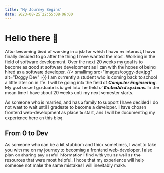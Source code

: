 ```yaml
---
title: "My Journey Begins"
date: 2023-08-25T22:55:08-06:00
---
```

# Hello there 👋
After becoming tired of working in a job for which I have no interest, I have finally decided to go after the thing I have wanted the most. Working in the field of software development. Over the next 20 weeks my goal is to become as good at software development as I can with the hopes of being hired as a software developer.
{{< smallimg src="images/doggy-dev.jpg" alt="Doggy Dev" >}}
I am currently a student who is coming back to school a little later on in life. I will be going into the field of ***Computer Engineering***. My goal once I graduate is to get into the field of ***Embedded systems***. In the mean time I have about 20 weeks until my next semester starts. 

As someone who is married, and has a family to support I have decided I do not want to wait until I graduate to become a developer. I have chosen frontend web-development as place to start, and I will be documenting my experience here on this blog.
## From 0 to Dev
As someone who can be a bit stubborn and thick sometimes, I want to take you with me on my journey to becoming a frontend web-developer. I also plan on sharing any useful information I find with you as well as the resources that were most helpful. I hope that my experience will help someone not make the same mistakes I will inevitably make.
